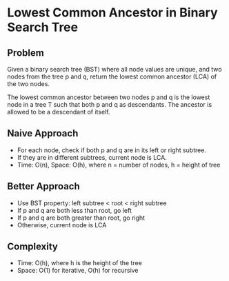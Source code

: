 # Lowest Common Ancestor in Binary Search Tree

## Problem
Given a binary search tree (BST) where all node values are unique, and two nodes from the tree p and q, return the lowest common ancestor (LCA) of the two nodes.

The lowest common ancestor between two nodes p and q is the lowest node in a tree T such that both p and q as descendants. The ancestor is allowed to be a descendant of itself.

## Naive Approach
- For each node, check if both p and q are in its left or right subtree.
- If they are in different subtrees, current node is LCA.
- Time: O(n), Space: O(h), where n = number of nodes, h = height of tree

## Better Approach
- Use BST property: left subtree < root < right subtree
- If p and q are both less than root, go left
- If p and q are both greater than root, go right
- Otherwise, current node is LCA

## Complexity
- Time: O(h), where h is the height of the tree
- Space: O(1) for iterative, O(h) for recursive 